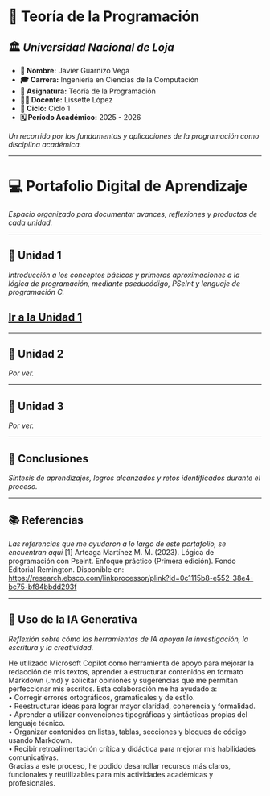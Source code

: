 # 📘 Teoría de la Programación

## 🏛️ *Universidad Nacional de Loja*

- **👤 Nombre:** Javier Guarnizo Vega  
- **🎓 Carrera:** Ingeniería en Ciencias de la Computación    
- **📘 Asignatura:** Teoría de la Programación  
- **👩‍🏫 Docente:** Lissette López  
- **📅 Ciclo:** Ciclo 1  
- **🗓️ Período Académico:** 2025 - 2026  




_Un recorrido por los fundamentos y aplicaciones de la programación como disciplina académica._  

---

# 💻 Portafolio Digital de Aprendizaje  
_Espacio organizado para documentar avances, reflexiones y productos de cada unidad._  

---

## 📂 Unidad 1  
_Introducción a los conceptos básicos y primeras aproximaciones a la lógica de programación, mediante pseducódigo, PSeInt y lenguaje de programación C._  
## [Ir a la Unidad 1](unidad1.md)  

---

## 📂 Unidad 2  
_Por ver._  

---

## 📂 Unidad 3  
_Por ver._  

---

## 📝 Conclusiones  
_Síntesis de aprendizajes, logros alcanzados y retos identificados durante el proceso._  

---

## 📚 Referencias  
_Las referencias que me ayudaron a lo largo de este portafolio, se encuentran aquí_
[1] Arteaga Martínez M. M. (2023). Lógica de programación con Pseint. Enfoque práctico (Primera edición). Fondo Editorial Remington. Disponible en: https://research.ebsco.com/linkprocessor/plink?id=0c1115b8-e552-38e4-bc75-bf84bbdd293f 

---

## 🤖 Uso de la IA Generativa  
_Reflexión sobre cómo las herramientas de IA apoyan la investigación, la escritura y la creatividad._  

He utilizado Microsoft Copilot como herramienta de apoyo para mejorar la redacción de mis textos, aprender a estructurar contenidos en formato Markdown (.md) y solicitar opiniones y sugerencias que me permitan perfeccionar mis escritos. Esta colaboración me ha ayudado a:  
• 	Corregir errores ortográficos, gramaticales y de estilo.  
• 	Reestructurar ideas para lograr mayor claridad, coherencia y formalidad.  
• 	Aprender a utilizar convenciones tipográficas y sintácticas propias del lenguaje técnico.  
• 	Organizar contenidos en listas, tablas, secciones y bloques de código usando Markdown.  
• 	Recibir retroalimentación crítica y didáctica para mejorar mis habilidades comunicativas.  
Gracias a este proceso, he podido desarrollar recursos más claros, funcionales y reutilizables para mis actividades académicas y profesionales.  
